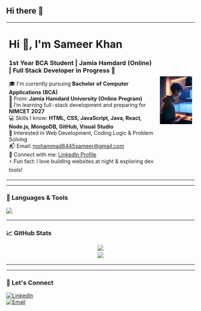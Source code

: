 ## Hi there 👋
<table>
  <tr>
    <td>

<h1>Hi 👋, I'm Sameer Khan</h1>
<h3>1st Year BCA Student | Jamia Hamdard (Online) | Full Stack Developer in Progress 🚀</h3>

🎓 I'm currently pursuing <strong>Bachelor of Computer Applications (BCA)</strong>  
🏫 From: <strong>Jamia Hamdard University (Online Program)</strong>  
🌱 I’m learning full-stack development and preparing for <strong>NIMCET 2027</strong>  
💻 Skills I know: <strong>HTML, CSS, JavaScript, Java, React, Node.js, MongoDB, GitHub, Visual Studio</strong>  
🧠 Interested in Web Development, Coding Logic & Problem Solving  
📬 Email: mohammad8445sameer@gmail.com  
🔗 Connect with me: [LinkedIn Profile](https://www.linkedin.com/in/sameer-ahmad-6134252a2)  
⚡ Fun fact: I love building websites at night & exploring dev tools!

</td>
<td>
  <img src="https://github.com/sam908qwe/sam908qwe/blob/main/11109943.jpg" alt="Sameer Khan Avatar" width="250"/>
</td>
  </tr>
</table>


---

### 🧰 Languages & Tools

<p align="left">
  <img src="https://skillicons.dev/icons?i=html,css,tailwind,js,java,react,nodejs,mongodb,git,github,vscode" />
</p>


---

### 📈 GitHub Stats

<p align="center">
  <img src="https://github-readme-stats.vercel.app/api?username=sam908qwe&show_icons=true&theme=tokyonight" />
  <br />
  <img src="https://github-readme-stats.vercel.app/api/top-langs/?username=sam908qwe&layout=compact&theme=tokyonight" />
</p>

---





---

### 🔗 Let's Connect

[![LinkedIn](https://img.shields.io/badge/LinkedIn-blue?style=for-the-badge&logo=linkedin)](https://www.linkedin.com/in/sameer-ahmad-6134252a2)  
[![Email](https://img.shields.io/badge/Gmail-grey?style=for-the-badge&logo=gmail)](mailto:mohammad8445sameer@gmail.com)
